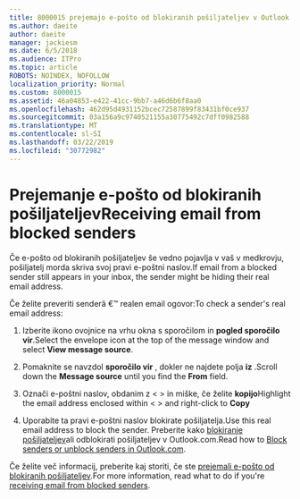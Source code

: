 ```yaml
---
title: 8000015 prejemajo e-pošto od blokiranih pošiljateljev v Outlook.com
ms.author: daeite
author: daeite
manager: jackiesm
ms.date: 6/5/2018
ms.audience: ITPro
ms.topic: article
ROBOTS: NOINDEX, NOFOLLOW
localization_priority: Normal
ms.custom: 8000015
ms.assetid: 46a04853-e422-41cc-9bb7-a46d6b6f8aa0
ms.openlocfilehash: 462d95d4931152bcec72587899f83431bf0ce937
ms.sourcegitcommit: 03a156a9c9740521155a30775492c7dff0982588
ms.translationtype: MT
ms.contentlocale: sl-SI
ms.lasthandoff: 03/22/2019
ms.locfileid: "30772982"
---
```

# <a name="receiving-email-from-blocked-senders"></a><span data-ttu-id="d5088-102">Prejemanje e-pošto od blokiranih pošiljateljev</span><span class="sxs-lookup"><span data-stu-id="d5088-102">Receiving email from blocked senders</span></span>

<span data-ttu-id="d5088-103">Če e-pošto od blokiranih pošiljateljev še vedno pojavlja v vaš v medkrovju, pošiljatelj morda skriva svoj pravi e-poštni naslov.</span><span class="sxs-lookup"><span data-stu-id="d5088-103">If email from a blocked sender still appears in your inbox, the sender might be hiding their real email address.</span></span>
  
<span data-ttu-id="d5088-104">Če želite preveriti senderâ €™ realen email ogovor:</span><span class="sxs-lookup"><span data-stu-id="d5088-104">To check a sender's real email address:</span></span>
  
1. <span data-ttu-id="d5088-105">Izberite ikono ovojnice na vrhu okna s sporočilom in **pogled sporočilo vir**.</span><span class="sxs-lookup"><span data-stu-id="d5088-105">Select the envelope icon at the top of the message window and select **View message source**.</span></span>
    
2. <span data-ttu-id="d5088-106">Pomaknite se navzdol **sporočilo vir** , dokler ne najdete polja **iz** .</span><span class="sxs-lookup"><span data-stu-id="d5088-106">Scroll down the **Message source** until you find the **From** field.</span></span> 
    
3. <span data-ttu-id="d5088-107">Označi e-poštni naslov, obdanim z \< \> in miške, če želite **kopijo**</span><span class="sxs-lookup"><span data-stu-id="d5088-107">Highlight the email address enclosed within \< \> and right-click to **Copy**</span></span>
    
4. <span data-ttu-id="d5088-108">Uporabite ta pravi e-poštni naslov blokirate pošiljatelja.</span><span class="sxs-lookup"><span data-stu-id="d5088-108">Use this real email address to block the sender.</span></span> <span data-ttu-id="d5088-109">Preberite kako [blokiranje pošiljateljev](https://support.office.com/article/afba1c94-77bb-4f50-8b85-057cf52f4d5e.aspx)ali odblokirati pošiljateljev v Outlook.com.</span><span class="sxs-lookup"><span data-stu-id="d5088-109">Read how to [Block senders or unblock senders in Outlook.com](https://support.office.com/article/afba1c94-77bb-4f50-8b85-057cf52f4d5e.aspx).</span></span>
    
<span data-ttu-id="d5088-110">Če želite več informacij, preberite kaj storiti, če ste [prejemali e-pošto od blokiranih pošiljateljev](https://go.microsoft.com/fwlink/p/?linkid=2002011&amp;clcid=0x409).</span><span class="sxs-lookup"><span data-stu-id="d5088-110">For more information, read what to do if you're [receiving email from blocked senders](https://go.microsoft.com/fwlink/p/?linkid=2002011&amp;clcid=0x409).</span></span>
  


